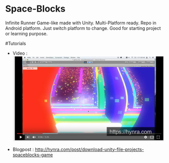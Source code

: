 # Space-Blocks
Infinite Runner Game-like made with Unity. Multi-Platform ready. Repo in Android platform. Just switch platform to change. Good for starting project or learning purpose.

#Tutorials

* Video :
[![youtube](https://github.com/hynra/Space-Blocks/blob/master/Screen%20Shot%202016-07-29%20at%2011.10.09%20PM.png?raw=true)](https://www.youtube.com/watch?v=t1e0lOvtxv0)

* Blogpost :
http://hynra.com/post/download-unity-file-projects-spaceblocks-game

